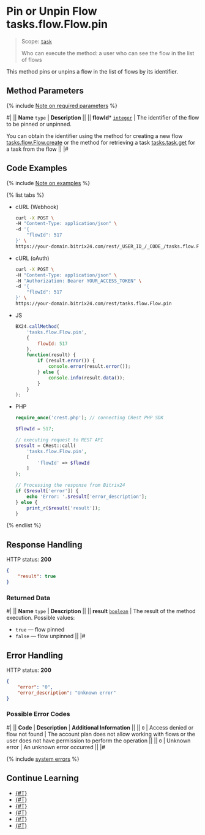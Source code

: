 # Pin or Unpin Flow tasks.flow.Flow.pin

> Scope: [`task`](../../scopes/permissions.md)
>
> Who can execute the method: a user who can see the flow in the list of flows

This method pins or unpins a flow in the list of flows by its identifier.

## Method Parameters

{% include [Note on required parameters](../../../_includes/required.md) %}

#|
|| **Name**
`type` | **Description** ||
|| **flowId*** 
[`integer`](../../data-types.md) | The identifier of the flow to be pinned or unpinned.

You can obtain the identifier using the method for creating a new flow [tasks.flow.Flow.create](./tasks-flow-flow-create.md) or the method for retrieving a task [tasks.task.get](../tasks-task-get.md) for a task from the flow ||
|#

## Code Examples

{% include [Note on examples](../../../_includes/examples.md) %}

{% list tabs %}

- cURL (Webhook)

    ```bash
    curl -X POST \
    -H "Content-Type: application/json" \
    -d '{
        "flowId": 517
    }' \
    https://your-domain.bitrix24.com/rest/_USER_ID_/_CODE_/tasks.flow.Flow.pin
    ```

- cURL (oAuth)

    ```bash
    curl -X POST \
    -H "Content-Type: application/json" \
    -H "Authorization: Bearer YOUR_ACCESS_TOKEN" \
    -d '{
        "flowId": 517
    }' \
    https://your-domain.bitrix24.com/rest/tasks.flow.Flow.pin
    ```

- JS

    ```js
    BX24.callMethod(
        'tasks.flow.Flow.pin',
        {
            flowId: 517
        },
        function(result) {
            if (result.error()) {
                console.error(result.error());
            } else {
                console.info(result.data());
            }
        }
    );
    ```

- PHP

    ```php
    require_once('crest.php'); // connecting CRest PHP SDK
    
    $flowId = 517;
    
    // executing request to REST API
    $result = CRest::call(
        'tasks.flow.Flow.pin',
        [
            'flowId' => $flowId
        ]
    );
    
    // Processing the response from Bitrix24
    if ($result['error']) {
        echo 'Error: '.$result['error_description'];
    } else {
        print_r($result['result']);
    }
    ```

{% endlist %}

## Response Handling

HTTP status: **200**

```json
{
    "result": true
}
```

### Returned Data

#|
|| **Name** 
`type` | **Description** ||
|| **result**
[`boolean`](../../data-types.md) | The result of the method execution. Possible values:
- `true` — flow pinned
- `false` — flow unpinned 
||
|#

## Error Handling

HTTP status: **200**

```json
{
    "error": "0",
    "error_description": "Unknown error"
}
```

### Possible Error Codes

#|
|| **Code** | **Description** | **Additional Information** ||
|| `0` | Access denied or flow not found | The account plan does not allow working with flows or the user does not have permission to perform the operation ||
|| `0` | Unknown error | An unknown error occurred ||
|#

{% include [system errors](../../../_includes/system-errors.md) %}

## Continue Learning

- [{#T}](./tasks-flow-flow-create.md)
- [{#T}](./tasks-flow-flow-get.md)
- [{#T}](./tasks-flow-flow-update.md)
- [{#T}](./tasks-flow-flow-delete.md)
- [{#T}](./tasks-flow-flow-is-exists.md)
- [{#T}](./tasks-flow-flow-activate.md)